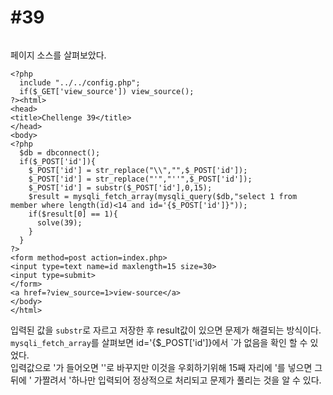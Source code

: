 #39
=
![]()

페이지 소스를 살펴보았다.

```
<?php
  include "../../config.php";
  if($_GET['view_source']) view_source();
?><html>
<head>
<title>Chellenge 39</title>
</head>
<body>
<?php
  $db = dbconnect();
  if($_POST['id']){
    $_POST['id'] = str_replace("\\","",$_POST['id']);
    $_POST['id'] = str_replace("'","''",$_POST['id']);
    $_POST['id'] = substr($_POST['id'],0,15);
    $result = mysqli_fetch_array(mysqli_query($db,"select 1 from member where length(id)<14 and id='{$_POST['id']}"));
    if($result[0] == 1){
      solve(39);
    }
  }
?>
<form method=post action=index.php>
<input type=text name=id maxlength=15 size=30>
<input type=submit>
</form>
<a href=?view_source=1>view-source</a>
</body>
</html>

```

입력된 값을 `substr`로 자르고 저장한 후 result값이 있으면 문제가 해결되는 방식이다.  
`mysqli_fetch_array`를 살펴보면 id='{$_POST['id']}에서 `가 없음을 확인 할 수 있었다.  
입력값으로 '가 들어오면 ''로 바꾸지만 이것을 우회하기위해 15째 자리에 '를 넣으면 그 뒤에 ' 가짤려서 
'하나만 입력되어 정상적으로 처리되고 문제가 풀리는 것을 알 수 있다.
